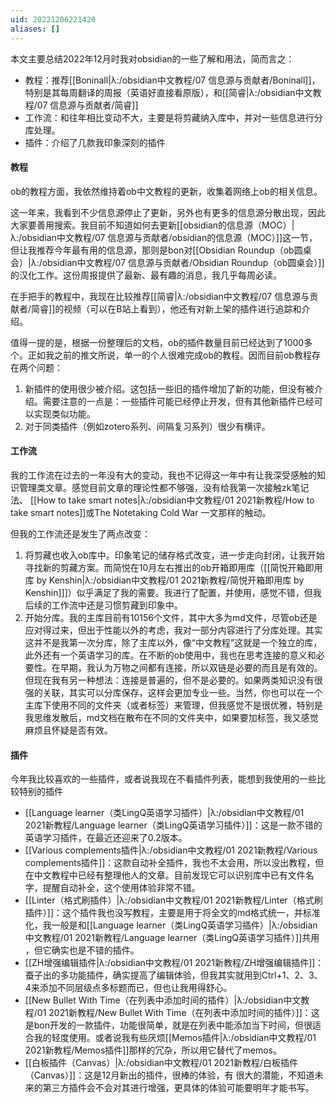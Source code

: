 ```yaml
---
uid: 20221206221420
aliases: []
---
```

本文主要总结2022年12月时我对obsidian的一些了解和用法，简而言之：
- 教程：推荐[[Boninall|λ:/obsidian中文教程/07 信息源与贡献者/Boninall]]，特别是其每周翻译的周报（英语好直接看原版），和[[简睿|λ:/obsidian中文教程/07 信息源与贡献者/简睿]]
- 工作流：和往年相比变动不大，主要是将剪藏纳入库中，并对一些信息进行分库处理。
- 插件：介绍了几款我印象深刻的插件

#### 教程
ob的教程方面，我依然维持着ob中文教程的更新，收集着网络上ob的相关信息。

这一年来，我看到不少信息源停止了更新，另外也有更多的信息源分散出现，因此大家要善用搜索。我目前不知道如何去更新[[obsidian的信息源（MOC）|λ:/obsidian中文教程/07 信息源与贡献者/obsidian的信息源（MOC）]]这一节，但让我推荐今年最有用的信息源，那则是bon对[[Obsidian Roundup（ob圆桌会）|λ:/obsidian中文教程/07 信息源与贡献者/Obsidian Roundup（ob圆桌会）]]的汉化工作。这份周报提供了最新、最有趣的消息，我几乎每周必读。

在手把手的教程中，我现在比较推荐[[简睿|λ:/obsidian中文教程/07 信息源与贡献者/简睿]]的视频（可以在B站上看到），他还有对新上架的插件进行追踪和介绍。

值得一提的是，根据一份整理后的文档，ob的插件数量目前已经达到了1000多个。正如我之前的推文所说，单一的个人很难完成ob的教程。因而目前ob教程存在两个问题：
1. 新插件的使用很少被介绍。这包括一些旧的插件增加了新的功能，但没有被介绍。需要注意的一点是：一些插件可能已经停止开发，但有其他新插件已经可以实现类似功能。
2. 对于同类插件（例如zotero系列、间隔复习系列）很少有横评。

#### 工作流
我的工作流在过去的一年没有大的变动，我也不记得这一年中有让我深受感触的知识管理类文章。感觉目前文章的理论性都不够强，没有给我第一次接触zk笔记法、 [[How to take smart notes|λ:/obsidian中文教程/01 2021新教程/How to take smart notes]]或The Notetaking Cold War 一文那样的触动。

但我的工作流还是发生了两点改变：
1. 将剪藏也收入ob库中。印象笔记的储存格式改变，进一步走向封闭，让我开始寻找新的剪藏方案。而简悦在10月左右推出的ob开箱即用库（[[简悦开箱即用库 by Kenshin|λ:/obsidian中文教程/01 2021新教程/简悦开箱即用库 by Kenshin]]]）似乎满足了我的需要。我进行了配置，并使用，感觉不错，但我后续的工作流中还是习惯剪藏到印象中。
2. 开始分库。我的主库目前有10156个文件，其中大多为md文件，尽管ob还是应对得过来，但出于性能以外的考虑，我对一部分内容进行了分库处理。其实这并不是我第一次分库，除了主库以外，像“中文教程”这就是一个独立的库，此外还有一个英语学习的库。在不断的ob使用中，我也在思考连接的意义和必要性。在早期，我认为万物之间都有连接，所以双链是必要的而且是有效的。但现在我有另一种想法：连接是普遍的，但不是必要的。如果两类知识没有很强的关联，其实可以分库保存，这样会更加专业一些。当然，你也可以在一个主库下使用不同的文件夹（或者标签）来管理，但我感觉不是很优雅，特别是我思维发散后，md文档在散布在不同的文件夹中，如果要加标签，我又感觉麻烦且怀疑是否有效。

#### 插件
今年我比较喜欢的一些插件，或者说我现在不看插件列表，能想到我使用的一些比较特别的插件
- [[Language learner（类LingQ英语学习插件）|λ:/obsidian中文教程/01 2021新教程/Language learner（类LingQ英语学习插件）]]：这是一款不错的英语学习插件，在最近还迎来了0.2版本。
- [[Various complements插件|λ:/obsidian中文教程/01 2021新教程/Various complements插件]]：这款自动补全插件，我也不太会用，所以没出教程，但在中文教程中已经有整理他人的文章。目前发现它可以识别库中已有文件名字，提醒自动补全，这个使用体验非常不错。
- [[Linter（格式刷插件）|λ:/obsidian中文教程/01 2021新教程/Linter（格式刷插件）]]：这个插件我也没写教程，主要是用于将全文的md格式统一，并标准化，我一般是和[[Language learner（类LingQ英语学习插件）|λ:/obsidian中文教程/01 2021新教程/Language learner（类LingQ英语学习插件）]]共用 ，但它确实也是不错的插件。
- [[ZH增强编辑插件|λ:/obsidian中文教程/01 2021新教程/ZH增强编辑插件]]：蚕子出的多功能插件，确实提高了编辑体验，但我其实就用到Ctrl+1、2、3、4来添加不同层级点多标题而已，但也让我用得舒心。
- [[New Bullet With Time（在列表中添加时间的插件）|λ:/obsidian中文教程/01 2021新教程/New Bullet With Time（在列表中添加时间的插件）]]：这是bon开发的一款插件，功能很简单，就是在列表中能添加当下时间，但很适合我的轻度使用。或者说我有些厌烦[[Memos插件|λ:/obsidian中文教程/01 2021新教程/Memos插件]]那样的冗杂，所以用它替代了memos。
- [[白板插件（Canvas）|λ:/obsidian中文教程/01 2021新教程/白板插件（Canvas）]]：这是12月新出的插件，很棒的体验，有 很大的潜能，不知道未来的第三方插件会不会对其进行增强，更具体的体验可能要明年才能书写。
